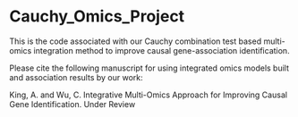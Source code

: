 # Cauchy_Omics_Project

This is the code associated with our Cauchy combination test based multi-omics integration method to improve causal gene-association identification.

Please cite the following manuscript for using integrated omics models built and association results by our work:

King, A. and Wu, C. Integrative Multi-Omics Approach for Improving Causal Gene Identification. Under Review

